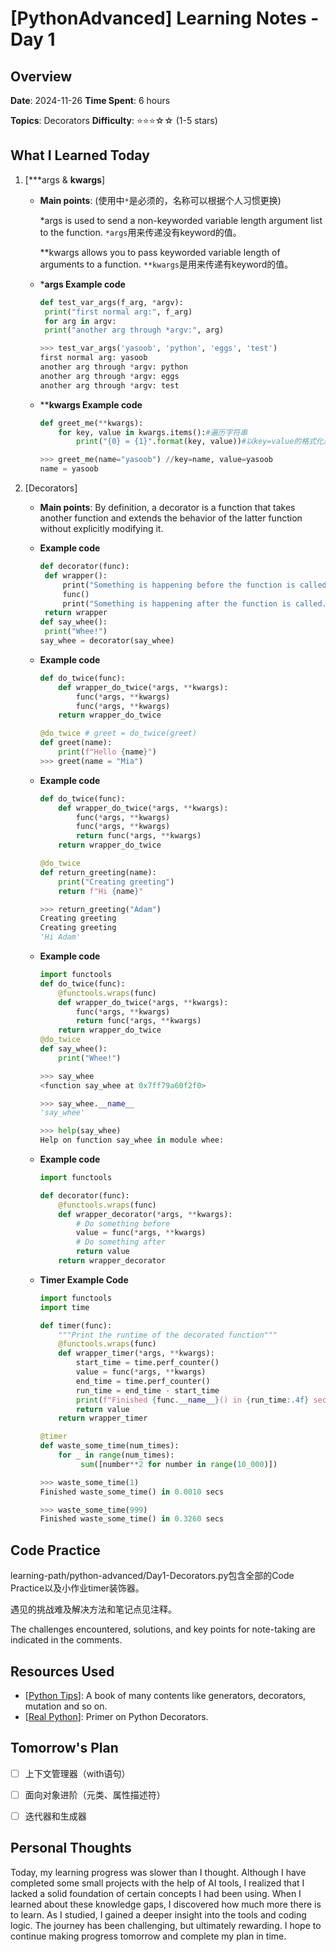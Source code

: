# [PythonAdvanced] Learning Notes - Day 1

## Overview

**Date**: 2024-11-26                                     **Time Spent**: 6 hours                    

**Topics**: Decorators                                  **Difficulty**: ⭐⭐⭐☆☆ (1-5 stars)

## What I Learned Today

1. [***args & **kwargs**]
   
   - **Main points**: (使用中`*`是必须的，名称可以根据个人习惯更换)
     
     *args is used to send a non-keyworded variable length argument list to the function. `*args`用来传递没有keyword的值。
     
     **kwargs allows you to pass keyworded variable length of arguments to a function. `**kwargs`是用来传递有keyword的值。
   
   - ***args Example code**
     
     ```python
     def test_var_args(f_arg, *argv):
      print("first normal arg:", f_arg)
      for arg in argv:
      print("another arg through *argv:", arg)
     
     >>> test_var_args('yasoob', 'python', 'eggs', 'test')
     first normal arg: yasoob
     another arg through *argv: python
     another arg through *argv: eggs
     another arg through *argv: test
     ```
   
   - ****kwargs Example code**
     
     ```python
     def greet_me(**kwargs):
         for key, value in kwargs.items():#遍历字符串
             print("{0} = {1}".format(key, value))#以key=value的格式化形式输出
     
     >>> greet_me(name="yasoob") //key=name, value=yasoob
     name = yasoob
     ```

2. [Decorators]
   
   - **Main points**: By definition, a decorator is a function that takes another function and extends the behavior of the latter function without explicitly modifying it.
   
   - **Example code**
     
     ```python
     def decorator(func):
      def wrapper():
          print("Something is happening before the function is called.")
          func()
          print("Something is happening after the function is called.")
      return wrapper 
     def say_whee():
      print("Whee!") 
     say_whee = decorator(say_whee)
     ```
   
   - **Example code**
     
     ```python
     def do_twice(func):
         def wrapper_do_twice(*args, **kwargs):
             func(*args, **kwargs)
             func(*args, **kwargs)
         return wrapper_do_twice
     
     @do_twice # greet = do_twice(greet)
     def greet(name):
         print(f"Hello {name}")
     >>> greet(name = "Mia")
     ```
   
   - **Example code**
     
     ```python
     def do_twice(func):
         def wrapper_do_twice(*args, **kwargs):
             func(*args, **kwargs)
             func(*args, **kwargs)
             return func(*args, **kwargs)
         return wrapper_do_twice
     
     @do_twice
     def return_greeting(name):
         print("Creating greeting")
         return f"Hi {name}"
     
     >>> return_greeting("Adam")
     Creating greeting
     Creating greeting
     'Hi Adam'
     ```
   
   - **Example code**
     
     ```python
     import functools
     def do_twice(func):
         @functools.wraps(func) 
         def wrapper_do_twice(*args, **kwargs):
             func(*args, **kwargs)
             return func(*args, **kwargs)
         return wrapper_do_twice
     @do_twice
     def say_whee():
         print("Whee!")
     
     >>> say_whee
     <function say_whee at 0x7ff79a60f2f0>
     
     >>> say_whee.__name__
     'say_whee'
     
     >>> help(say_whee)
     Help on function say_whee in module whee:
     ```
   
   - **Example code**  
     
     ```python
     import functools
     
     def decorator(func):
         @functools.wraps(func)
         def wrapper_decorator(*args, **kwargs):
             # Do something before
             value = func(*args, **kwargs)
             # Do something after
             return value
         return wrapper_decorator
     ```
   
   - **Timer Example Code**
     
     ```python
     import functools
     import time
     
     def timer(func):
         """Print the runtime of the decorated function"""
         @functools.wraps(func)
         def wrapper_timer(*args, **kwargs):
             start_time = time.perf_counter()
             value = func(*args, **kwargs)
             end_time = time.perf_counter()
             run_time = end_time - start_time
             print(f"Finished {func.__name__}() in {run_time:.4f} secs")
             return value
         return wrapper_timer
     
     @timer
     def waste_some_time(num_times):
         for _ in range(num_times):
              sum([number**2 for number in range(10_000)])
     
     >>> waste_some_time(1)
     Finished waste_some_time() in 0.0010 secs
     
     >>> waste_some_time(999)
     Finished waste_some_time() in 0.3260 secs
     ```

## Code Practice

learning-path/python-advanced/Day1-Decorators.py包含全部的Code Practice以及小作业timer装饰器。

遇见的挑战难及解决方法和笔记点见注释。

The challenges encountered, solutions, and key points for note-taking are indicated in the comments.

## Resources Used

- [[Python Tips](https://book.pythontips.com/en/latest/args_and_kwargs.html)]: A book of many contents like generators, decorators, mutation and so on.
- [[Real Python](https://realpython.com/primer-on-python-decorators/)]: Primer on Python Decorators.

## Tomorrow's Plan

- [ ] 上下文管理器（with语句）

- [ ] 面向对象进阶（元类、属性描述符）

- [ ] 迭代器和生成器

## Personal Thoughts

Today, my learning progress was slower than I thought. Although I have completed some small projects with the help of AI tools, I realized that I lacked a solid foundation of certain concepts I had been using. When I learned about these knowledge gaps, I discovered how much more there is to learn. As I studied, I gained a deeper insight into the tools and coding logic. The journey has been challenging, but ultimately rewarding. I hope to continue making progress tomorrow and complete my plan in time.
